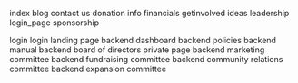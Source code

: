 index
    blog
    contact us
    donation info
    financials
    getinvolved
    ideas
    leadership
    login_page
    sponsorship

login
    login landing page
    backend dashboard
    backend policies
    backend manual
    backend board of directors private page
    backend marketing committee
    backend fundraising committee
    backend community relations committee
    backend expansion committee